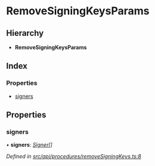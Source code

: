 # RemoveSigningKeysParams

## Hierarchy

* **RemoveSigningKeysParams**

## Index

### Properties

* [signers](removesigningkeysparams.md#signers)

## Properties

### signers

• **signers**: [_Signer_](../globals.md#signer)_\[\]_

_Defined in_ [_src/api/procedures/removeSigningKeys.ts:8_](https://github.com/PolymathNetwork/polymesh-sdk/blob/da32f46a/src/api/procedures/removeSigningKeys.ts#L8)

